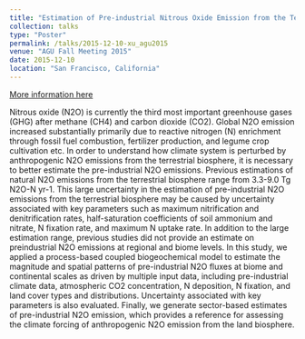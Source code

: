 ```yaml
---
title: "Estimation of Pre-industrial Nitrous Oxide Emission from the Terrestrial Biosphere"
collection: talks
type: "Poster"
permalink: /talks/2015-12-10-xu_agu2015
venue: "AGU Fall Meeting 2015"
date: 2015-12-10
location: "San Francisco, California"
---
```


[More information here](http://adsabs.harvard.edu/abs/2015AGUFM.B11B0421X)

Nitrous oxide (N2O) is currently the third most important greenhouse gases (GHG) after methane (CH4) and carbon dioxide (CO2). Global N2O emission increased substantially primarily due to reactive nitrogen (N) enrichment through fossil fuel combustion, fertilizer production, and legume crop cultivation etc. In order to understand how climate system is perturbed by anthropogenic N2O emissions from the terrestrial biosphere, it is necessary to better estimate the pre-industrial N2O emissions. Previous estimations of natural N2O emissions from the terrestrial biosphere range from 3.3-9.0 Tg N2O-N yr-1. This large uncertainty in the estimation of pre-industrial N2O emissions from the terrestrial biosphere may be caused by uncertainty associated with key parameters such as maximum nitrification and denitrification rates, half-saturation coefficients of soil ammonium and nitrate, N fixation rate, and maximum N uptake rate. In addition to the large estimation range, previous studies did not provide an estimate on preindustrial N2O emissions at regional and biome levels. In this study, we applied a process-based coupled biogeochemical model to estimate the magnitude and spatial patterns of pre-industrial N2O fluxes at biome and continental scales as driven by multiple input data, including pre-industrial climate data, atmospheric CO2 concentration, N deposition, N fixation, and land cover types and distributions. Uncertainty associated with key parameters is also evaluated. Finally, we generate sector-based estimates of pre-industrial N2O emission, which provides a reference for assessing the climate forcing of anthropogenic N2O emission from the land biosphere.
